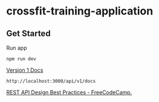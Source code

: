 # crossfit-training-application

## Get Started

Run app

```shell
npm run dev
```

[Version 1 Docs](http://localhost:3000/api/v1/docs)

```shell
http://localhost:3000/api/v1/docs
```

[REST API Design Best Practices - FreeCodeCamp.](https://www.freecodecamp.org/news/rest-api-design-best-practices-build-a-rest-api/)
